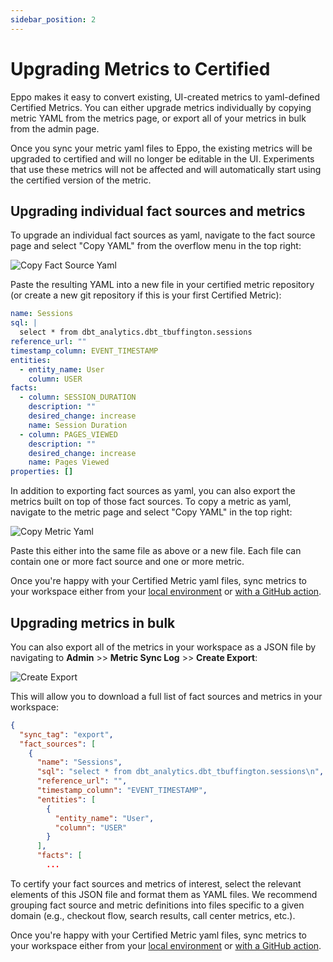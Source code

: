 ```yaml
---
sidebar_position: 2
---
```


# Upgrading Metrics to Certified

Eppo makes it easy to convert existing, UI-created metrics to yaml-defined Certified Metrics. You can either upgrade metrics individually by copying metric YAML from the metrics page, or export all of your metrics in bulk from the admin page.

Once you sync your metric yaml files to Eppo, the existing metrics will be upgraded to certified and will no longer be editable in the UI. Experiments that use these metrics will not be affected and will automatically start using the certified version of the metric.

## Upgrading individual fact sources and metrics

To upgrade an individual fact sources as yaml, navigate to the fact source page and select "Copy YAML" from the overflow menu in the top right:

![Copy Fact Source Yaml](/img/metrics/copy-fact-source-yaml.png)

Paste the resulting YAML into a new file in your certified metric repository (or create a new git repository if this is your first Certified Metric):

```yaml title="sessions.yml"
name: Sessions
sql: |
  select * from dbt_analytics.dbt_tbuffington.sessions
reference_url: ""
timestamp_column: EVENT_TIMESTAMP
entities:
  - entity_name: User
    column: USER
facts:
  - column: SESSION_DURATION
    description: ""
    desired_change: increase
    name: Session Duration
  - column: PAGES_VIEWED
    description: ""
    desired_change: increase
    name: Pages Viewed
properties: []
```

In addition to exporting fact sources as yaml, you can also export the metrics built on top of those fact sources. To copy a metric as yaml, navigate to the metric page and select "Copy YAML" in the top right:

![Copy Metric Yaml](/img/metrics/copy-metric-yaml.png)

Paste this either into the same file as above or a new file. Each file can contain one or more fact source and one or more metric. 

Once you're happy with your Certified Metric yaml files, sync metrics to your workspace either from your [local environment](/data-management/certified-metrics/eppo-schema#from-your-local-environment) or [with a GitHub action](/data-management/certified-metrics/eppo-schema#from-a-github-repository).

## Upgrading metrics in bulk

You can also export all of the metrics in your workspace as a JSON file by navigating to **Admin** >> **Metric Sync Log** >> **Create Export**:

![Create Export](/img/metrics/export-metrics.png)

This will allow you to download a full list of fact sources and metrics in your workspace:

```json title="metric_export.json"
{
  "sync_tag": "export",
  "fact_sources": [
    {
      "name": "Sessions",
      "sql": "select * from dbt_analytics.dbt_tbuffington.sessions\n",
      "reference_url": "",
      "timestamp_column": "EVENT_TIMESTAMP",
      "entities": [
        {
          "entity_name": "User",
          "column": "USER"
        }
      ],
      "facts": [
        ...
```

To certify your fact sources and metrics of interest, select the relevant elements of this JSON file and format them as YAML files. We recommend grouping fact source and metric definitions into files specific to a given domain (e.g., checkout flow, search results, call center metrics, etc.).

Once you're happy with your Certified Metric yaml files, sync metrics to your workspace either from your [local environment](/data-management/certified-metrics/eppo-schema#from-your-local-environment) or [with a GitHub action](/data-management/certified-metrics/eppo-schema#from-a-github-repository).
